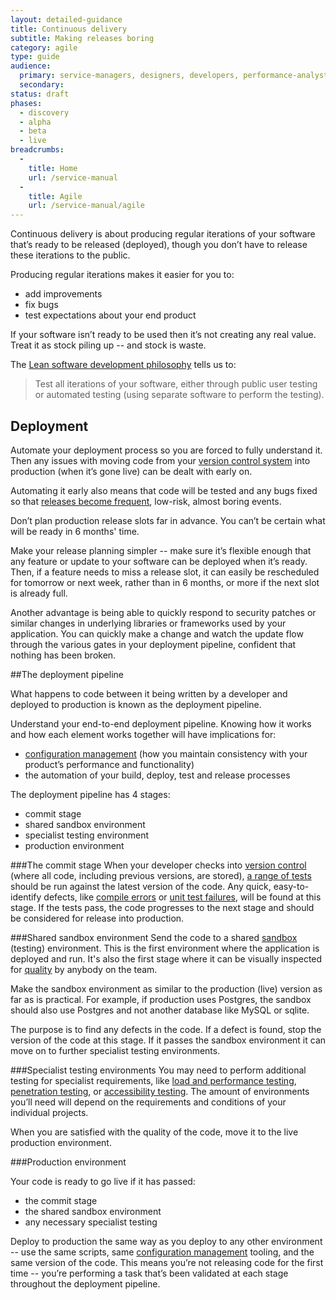 ```yaml
---
layout: detailed-guidance
title: Continuous delivery
subtitle: Making releases boring
category: agile
type: guide
audience:
  primary: service-managers, designers, developers, performance-analysts, user-researchers, tech-archs
  secondary:
status: draft
phases:
  - discovery
  - alpha
  - beta
  - live
breadcrumbs:
  -
    title: Home
    url: /service-manual
  -
    title: Agile
    url: /service-manual/agile
---
```


Continuous delivery is about producing regular iterations of your software that’s ready to be released (deployed), though you don’t have to release these iterations to the public.

Producing regular iterations makes it easier for you to:

* add improvements
* fix bugs
* test expectations about your end product

If your software isn’t ready to be used then it’s not creating any real value. Treat it as stock piling up -- and stock is waste.

The [Lean software development philosophy](http://en.wikipedia.org/wiki/Lean_software_development) tells us to:

> Test all iterations of your software, either through public user testing or automated testing (using separate software to perform the testing).

## Deployment
Automate your deployment process so you are forced to fully understand it. Then any issues with moving code from your [version control system](/service-manual/making-software/version-control.html) into production (when it’s gone live) can be dealt with early on.

Automating it early also means that code will be tested and any bugs fixed so that [releases become frequent](/service-manual/making-software/release-strategies.html), low-risk, almost boring events.

Don’t plan production release slots far in advance. You can’t be certain what will be ready in 6 months' time.

Make your release planning simpler -- make sure it’s flexible enough that any feature or update to your software can be deployed when it’s ready. Then, if a feature needs to miss a release slot, it can easily be rescheduled for tomorrow or next week, rather than in 6 months, or more if the next slot is already full.

Another advantage is being able to quickly respond to security patches or similar changes in underlying  libraries or frameworks used by your application. You can quickly make a change and watch the update flow through the various gates in your deployment pipeline, confident that nothing has been broken.

##The deployment pipeline

What happens to code between it being written by a developer and deployed to production is known as the deployment pipeline.

Understand your end-to-end deployment pipeline. Knowing how it works and how each element works together will have implications for:

* [configuration management](/service-manual/making-software/configuration-management.html) (how you maintain consistency with your product’s performance and functionality)
* the automation of your build, deploy, test and release processes

The deployment pipeline has 4 stages:

* commit stage
* shared sandbox environment
* specialist testing environment
* production environment

###The commit stage
When your developer checks into [version control](/service-manual/making-software/version-control.html) (where all code, including previous versions, are stored), [a range of tests](/service-manual/making-software/testing-in-agile.html) should be run against the latest version of the code. Any quick, easy-to-identify defects, like [compile errors](http://en.wikipedia.org/wiki/Compilation_error) or [unit test failures](https://en.wikipedia.org/wiki/Unit_testing), will be found at this stage. If the tests pass, the code progresses to the next stage and should be considered for release into production.

###Shared sandbox environment
Send the code to a shared [sandbox](/service-manual/making-software/sandbox-and-staging-servers.html) (testing) environment. This is the first environment where the application is deployed and run. It's also the first stage where it can be visually inspected for [quality](/service-manual/agile/quality.html) by anybody on the team.

Make the sandbox environment as similar to the production (live) version as far as is practical. For example, if production uses Postgres, the sandbox should also use Postgres and not another database like MySQL or sqlite.

The purpose is to find any defects in the code. If a defect is found, stop the version of the code at this stage. If it passes the sandbox environment it can move on to further specialist testing environments.

###Specialist testing environments
You may need to perform additional testing for specialist requirements, like [load and performance testing](/service-manual/operations/load-and-performance-testing.html), [penetration testing](/service-manual/operations/penetration-testing.html), or [accessibility testing](/service-manual/making-software/accessibility-testing.html). The amount of environments you’ll need will depend on the requirements and conditions of your individual projects.

When you are satisfied with the quality of the code, move it to the live production environment.

###Production environment

Your code is ready to go live if it has passed:

* the commit stage
* the shared sandbox environment
* any necessary specialist testing

Deploy to production the same way as you deploy to any other environment -- use the same scripts, same [configuration management](/service-manual/making-software/configuration-management.html) tooling, and the same version of the code.  This means you’re not releasing code for the first time -- you’re performing a task that’s been validated at each stage throughout the deployment pipeline.
